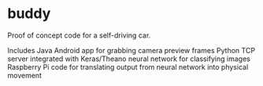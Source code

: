 # buddy

Proof of concept code for a self-driving car.

Includes Java Android app for grabbing camera preview frames
Python TCP server integrated with Keras/Theano neural network for classifying images
Raspberry Pi code for translating output from neural network into physical movement

